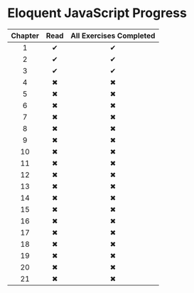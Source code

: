 # Eloquent JavaScript Progress

Chapter | Read | All Exercises Completed
:---: | :---: | :---:
1 | &#10004; | &#10004;
2 | &#10004; | &#10004;
3 | &#10004; | &#10004;
4 | &#10006; | &#10006;
5 | &#10006; | &#10006;
6 | &#10006; | &#10006;
7 | &#10006; | &#10006;
8 | &#10006; | &#10006;
9 | &#10006; | &#10006;
10 | &#10006; | &#10006;
11 | &#10006; | &#10006;
12 | &#10006; | &#10006;
13 | &#10006; | &#10006;
14 | &#10006; | &#10006;
15 | &#10006; | &#10006;
16 | &#10006; | &#10006;
17 | &#10006; | &#10006;
18 | &#10006; | &#10006;
19 | &#10006; | &#10006;
20 | &#10006; | &#10006;
21 | &#10006; | &#10006;
